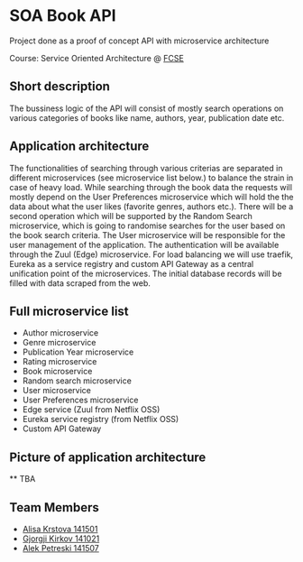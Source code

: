 # SOA Book API
Project done as a proof of concept API with microservice architecture

Course: Service Oriented Architecture @ [FCSE](https://www.finki.ukim.mk)

## Short description

The bussiness logic of the API will consist of mostly search operations
on various categories of books like name, authors, year, publication date etc.

## Application architecture

The functionalities of searching through various criterias are separated
in different microservices (see microservice list below.) to balance the strain in case of heavy load.
While searching through the book data the requests will mostly depend on the
User Preferences microservice which will hold the the data about what the user likes
(favorite genres, authors etc.).
There will be a second operation which will be supported by the Random Search microservice,
which is going to randomise searches for the user based on the book search criteria.
The User microservice will be responsible for the user management of the application.
The authentication will be available through the Zuul (Edge) microservice.
For load balancing we will use traefik, Eureka as a service registry and custom API Gateway
as a central unification point of the microservices.
The initial database records will be filled with data scraped from the web.

## Full microservice list
* Author microservice
* Genre microservice
* Publication Year microservice
* Rating microservice
* Book microservice
* Random search microservice
* User microservice
* User Preferences microservice
* Edge service (Zuul from Netflix OSS)
* Eureka service registry (from Netflix OSS)
* Custom API Gateway

## Picture of application architecture
 ** TBA
 
## Team Members
* [Alisa Krstova 141501](https://github.com/alisakrstova) 
* [Gjorgji Kirkov 141021](https://github.com/kirkovg)
* [Alek Petreski 141507](https://github.com/alekkki)
